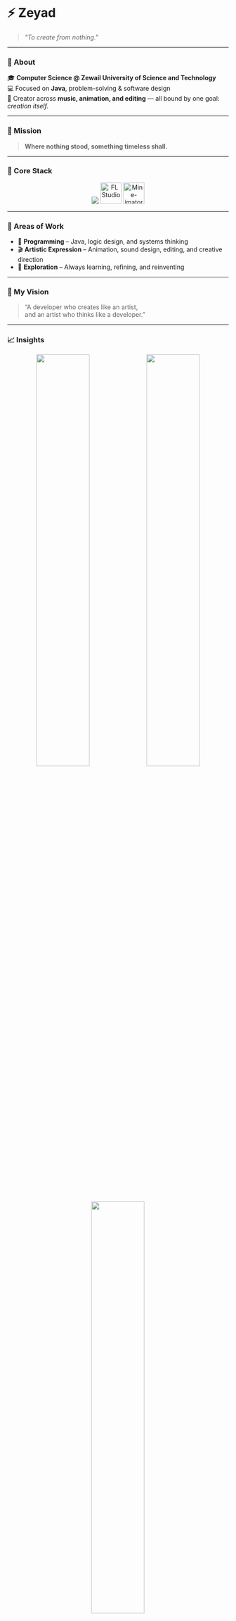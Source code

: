 # ⚡ Zeyad  

> *"To create from nothing."*  

---

### 👤 About  
🎓 **Computer Science @ Zewail University of Science and Technology**  
💻 Focused on **Java**, problem-solving & software design  
🎨 Creator across **music, animation, and editing** — all bound by one goal: *creation itself.*  

---

### 🧭 Mission  
> **Where nothing stood, something timeless shall.**

---

### 🔧 Core Stack  
<p align="center">
  <img src="https://skillicons.dev/icons?i=java,python,html,css,git,github,vscode,blender,ableton&perline=7" />
  <img src="https://cdn.jsdelivr.net/gh/devicons/devicon/icons/flstudio/flstudio-original.svg" width="48" height="48" alt="FL Studio" />
  <img src="https://upload.wikimedia.org/wikipedia/commons/2/23/Mine-imator_Logo.png" width="48" height="48" alt="Mine-imator" />
</p>

---

### 🌌 Areas of Work  
- 🧠 **Programming** – Java, logic design, and systems thinking  
- 🎬 **Artistic Expression** – Animation, sound design, editing, and creative direction  
- 🌱 **Exploration** – Always learning, refining, and reinventing  

---

### 🧩 My Vision  
> “A developer who creates like an artist,  
> and an artist who thinks like a developer.”

---

### 📈 Insights  
<p align="center">
  <img src="https://github-readme-streak-stats.herokuapp.com/?user=ZeyadYasser114&theme=transparent&hide_border=true" width="49%"/>
  <img src="https://github-readme-stats.vercel.app/api?username=ZeyadYasser114&show_icons=true&hide_title=true&theme=transparent&hide_border=true" width="49%"/>
</p>

<p align="center">
  <img src="https://github-readme-stats.vercel.app/api/top-langs/?username=ZeyadYasser114&layout=compact&theme=transparent&hide_title=true&hide_border=true" width="49%"/>
  <img src="https://github-readme-activity-graph.vercel.app/graph?username=ZeyadYasser114&theme=github-compact&hide_border=true" width="98%"/>
</p>

---

### 💬 Let’s Connect  
<p align="center">
  <a href="https://www.linkedin.com/in/zeyadyasser" target="_blank"><img src="https://skillicons.dev/icons?i=linkedin"/></a>
  <a href="https://www.youtube.com/@merakistudios" target="_blank"><img src="https://skillicons.dev/icons?i=youtube"/></a>
  <a href="mailto:zeyadyasser114@gmail.com"><img src="https://skillicons.dev/icons?i=gmail"/></a>
</p>

---

<p align="center">
  <sub>Built with intention. Driven by curiosity.</sub>
</p>
